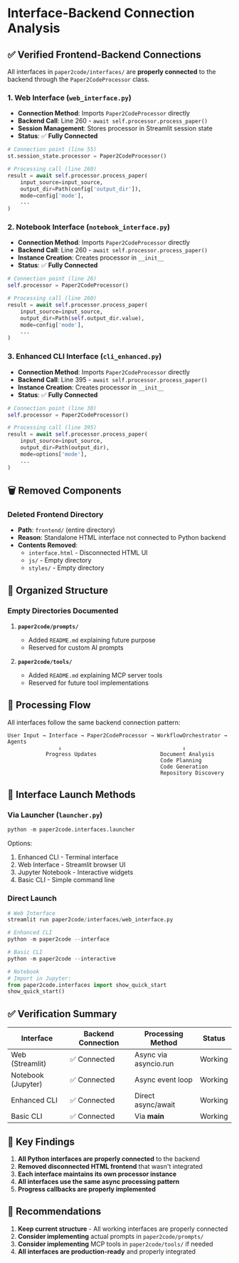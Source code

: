 # Interface-Backend Connection Analysis

## ✅ **Verified Frontend-Backend Connections**

All interfaces in `paper2code/interfaces/` are **properly connected** to the backend through the `Paper2CodeProcessor` class.

### 1. **Web Interface** (`web_interface.py`)
- **Connection Method**: Imports `Paper2CodeProcessor` directly
- **Backend Call**: Line 260 - `await self.processor.process_paper()`
- **Session Management**: Stores processor in Streamlit session state
- **Status**: ✅ **Fully Connected**

```python
# Connection point (line 55)
st.session_state.processor = Paper2CodeProcessor()

# Processing call (line 260)
result = await self.processor.process_paper(
    input_source=input_source,
    output_dir=Path(config['output_dir']),
    mode=config['mode'],
    ...
)
```

### 2. **Notebook Interface** (`notebook_interface.py`)
- **Connection Method**: Imports `Paper2CodeProcessor` directly
- **Backend Call**: Line 260 - `await self.processor.process_paper()`
- **Instance Creation**: Creates processor in `__init__`
- **Status**: ✅ **Fully Connected**

```python
# Connection point (line 26)
self.processor = Paper2CodeProcessor()

# Processing call (line 260)
result = await self.processor.process_paper(
    input_source=input_source,
    output_dir=Path(self.output_dir.value),
    mode=config['mode'],
    ...
)
```

### 3. **Enhanced CLI Interface** (`cli_enhanced.py`)
- **Connection Method**: Imports `Paper2CodeProcessor` directly
- **Backend Call**: Line 395 - `await self.processor.process_paper()`
- **Instance Creation**: Creates processor in `__init__`
- **Status**: ✅ **Fully Connected**

```python
# Connection point (line 30)
self.processor = Paper2CodeProcessor()

# Processing call (line 395)
result = await self.processor.process_paper(
    input_source=input_source,
    output_dir=Path(output_dir),
    mode=options['mode'],
    ...
)
```

## 🗑️ **Removed Components**

### **Deleted Frontend Directory**
- **Path**: `frontend/` (entire directory)
- **Reason**: Standalone HTML interface not connected to Python backend
- **Contents Removed**:
  - `interface.html` - Disconnected HTML UI
  - `js/` - Empty directory
  - `styles/` - Empty directory

## 📂 **Organized Structure**

### **Empty Directories Documented**
1. **`paper2code/prompts/`**
   - Added `README.md` explaining future purpose
   - Reserved for custom AI prompts

2. **`paper2code/tools/`**
   - Added `README.md` explaining MCP server tools
   - Reserved for future tool implementations

## 🔄 **Processing Flow**

All interfaces follow the same backend connection pattern:

```
User Input → Interface → Paper2CodeProcessor → WorkflowOrchestrator → Agents
                ↓                                      ↓
            Progress Updates                    Document Analysis
                                                Code Planning
                                                Code Generation
                                                Repository Discovery
```

## 🚀 **Interface Launch Methods**

### Via Launcher (`launcher.py`)
```python
python -m paper2code.interfaces.launcher
```
Options:
1. Enhanced CLI - Terminal interface
2. Web Interface - Streamlit browser UI
3. Jupyter Notebook - Interactive widgets
4. Basic CLI - Simple command line

### Direct Launch
```python
# Web Interface
streamlit run paper2code/interfaces/web_interface.py

# Enhanced CLI
python -m paper2code --interface

# Basic CLI
python -m paper2code --interactive

# Notebook
# Import in Jupyter:
from paper2code.interfaces import show_quick_start
show_quick_start()
```

## ✅ **Verification Summary**

| Interface | Backend Connection | Processing Method | Status |
|-----------|-------------------|-------------------|---------|
| Web (Streamlit) | ✅ Connected | Async via asyncio.run | Working |
| Notebook (Jupyter) | ✅ Connected | Async event loop | Working |
| Enhanced CLI | ✅ Connected | Direct async/await | Working |
| Basic CLI | ✅ Connected | Via __main__ | Working |

## 🎯 **Key Findings**

1. **All Python interfaces are properly connected** to the backend
2. **Removed disconnected HTML frontend** that wasn't integrated
3. **Each interface maintains its own processor instance**
4. **All interfaces use the same async processing pattern**
5. **Progress callbacks are properly implemented**

## 📝 **Recommendations**

1. **Keep current structure** - All working interfaces are properly connected
2. **Consider implementing** actual prompts in `paper2code/prompts/`
3. **Consider implementing** MCP tools in `paper2code/tools/` if needed
4. **All interfaces are production-ready** and properly integrated

